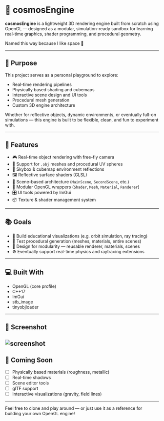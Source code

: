# 🌌 cosmosEngine

**cosmosEngine** is a lightweight 3D rendering engine built from scratch using OpenGL — designed as a modular, simulation-ready sandbox for learning real-time graphics, shader programming, and procedural geometry.

Named this way because I like space 🚀

---

## 🧠 Purpose

This project serves as a personal playground to explore:

- Real-time rendering pipelines
- Physically based shading and cubemaps
- Interactive scene design and UI tools
- Procedural mesh generation
- Custom 3D engine architecture

Whether for reflective objects, dynamic environments, or eventually full-on simulations — this engine is built to be flexible, clean, and fun to experiment with.

---

## 🌠 Features

- 🎮 Real-time object rendering with free-fly camera
- 🧱 Support for `.obj` meshes and procedural UV spheres
- 🌌 Skybox & cubemap environment reflections
- 🖼️ Reflective surface shaders (GLSL)
- 📐 Scene-based architecture (`MainScene`, `SecondScene`, etc.)
- 🧰 Modular OpenGL wrappers (`Shader`, `Mesh`, `Material`, `Renderer`)
- 🎛️ UI tools powered by ImGui
- 📦 Texture & shader management system

---

## 📚 Goals

- 🔬 Build educational visualizations (e.g. orbit simulation, ray tracing)
- 🧪 Test procedural generation (meshes, materials, entire scenes)
- 🧩 Design for modularity — reusable renderer, materials, scenes
- ⚙️ Eventually support real-time physics and raytracing extensions

---

## 💻 Built With

- OpenGL (core profile)
- C++17
- ImGui
- stb_image
- tinyobjloader

---

## 📸 Screenshot
![screenshot](https://github.com/user-attachments/assets/b223f7a7-80f8-4ebc-86b0-cbb8d9af435b)
---

## 🔭 Coming Soon

- [ ] Physically based materials (roughness, metallic)
- [ ] Real-time shadows
- [ ] Scene editor tools
- [ ] glTF support
- [ ] Interactive visualizations (gravity, field lines)

---

Feel free to clone and play around — or just use it as a reference for building your own OpenGL engine!
